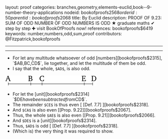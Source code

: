 layout: proof
categories: branches,geometry,elements-euclid,book--9-number-theory-applications
nodeid: bookofproofs$2568
orderid: 50
parentid: bookofproofs$2068
title: By Euclid
description: PROOF OF 9.23: SUM OF ODD NUMBER OF ODD NUMBERS IS ODD &#9733; graduate maths &#10004; step by step &#10010; visit BookOfProofs now!
references: bookofproofs$6419
keywords: number,numbers,odd,sum,proof
contributors: @Fitzpatrick,bookofproofs

---


---



* For let any multitude whatsoever of odd [numbers][bookofproofs$2315], `$AB$`, `$BC$`, `$CD$`, lie together, and let the multitude of them be odd.
* I say that the whole, `$AD$`, is also odd.

![fig23e](https://github.com/bookofproofs/bookofproofs.github.io/blob/main/_sources/_assets/images/euclid/Book09/fig23e.png?raw=true)

* For let the [unit][bookofproofs$2314] `$DE$` have been subtracted from `$CD$`.
* The remainder `$CE$` is thus even [ [Def. 7.7] ][bookofproofs$2318].
* And `$CA$` is also even [[Prop. 9.22]][bookofproofs$2067].
* Thus, the whole `$AE$` is also even [[Prop. 9.21]][bookofproofs$2066].
* And `$DE$` is a [unit][bookofproofs$2314].
* Thus, `$AD$` is odd [ [Def. 7.7] ][bookofproofs$2318].
* (Which is) the very thing it was required to show.
